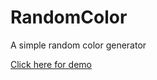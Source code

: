 # RandomColor
A simple random color generator

<a href="https://alexkazar11.github.io/RandomColor/">Click here for demo</a>
